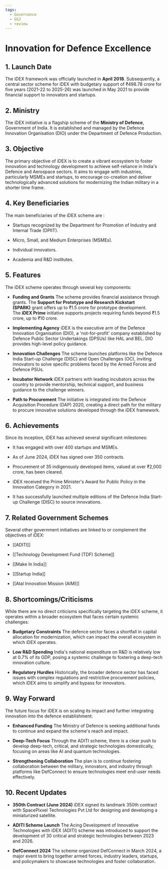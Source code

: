 ```yaml
---
tags:
  - Governance
  - GS2
  - review
---
```

# Innovation for Defence Excellence

## 1. Launch Date

The iDEX framework was officially launched in **April 2018**. Subsequently, a central sector scheme for iDEX with budgetary support of ₹498.78 crore for five years (2021-22 to 2025-26) was launched in May 2021 to provide financial support to innovators and startups.

## 2. Ministry

The iDEX initiative is a flagship scheme of the **Ministry of Defence**, Government of India. It is established and managed by the Defence Innovation Organisation (DIO) under the Department of Defence Production.

## 3. Objective

The primary objective of iDEX is to create a vibrant ecosystem to foster innovation and technology development to achieve self-reliance in India's Defence and Aerospace sectors. It aims to engage with industries, particularly MSMEs and startups, to encourage co-creation and deliver technologically advanced solutions for modernizing the Indian military in a shorter time frame.

## 4. Key Beneficiaries

The main beneficiaries of the iDEX scheme are :

- Startups recognized by the Department for Promotion of Industry and Internal Trade (DPIIT).
    
- Micro, Small, and Medium Enterprises (MSMEs).
    
- Individual innovators.
    
- Academia and R&D institutes.
    

## 5. Features

The iDEX scheme operates through several key components:

- **Funding and Grants** The scheme provides financial assistance through grants. The **Support for Prototype and Research Kickstart (SPARK)** grant offers up to ₹1.5 crore for prototype development. The **iDEX Prime** initiative supports projects requiring funds beyond ₹1.5 crore, up to ₹10 crore.
    
- **Implementing Agency** iDEX is the executive arm of the Defence Innovation Organisation (DIO), a 'not-for-profit' company established by Defence Public Sector Undertakings (DPSUs) like HAL and BEL. DIO provides high-level policy guidance.
    
- **Innovation Challenges** The scheme launches platforms like the Defence India Start-up Challenge (DISC) and Open Challenges (OC), inviting innovators to solve specific problems faced by the Armed Forces and Defence PSUs.
    
- **Incubator Network** iDEX partners with leading incubators across the country to provide mentorship, technical support, and business guidance to the challenge winners.
    
- **Path to Procurement** The initiative is integrated into the Defence Acquisition Procedure (DAP) 2020, creating a direct path for the military to procure innovative solutions developed through the iDEX framework.
    

## 6. Achievements

Since its inception, iDEX has achieved several significant milestones:

- It has engaged with over 400 startups and MSMEs.
    
- As of June 2024, iDEX has signed over 350 contracts.
    
- Procurement of 35 indigenously developed items, valued at over ₹2,000 crore, has been cleared.
    
- iDEX received the Prime Minister's Award for Public Policy in the Innovation Category in 2021.
    
- It has successfully launched multiple editions of the Defence India Start-up Challenge (DISC) to source innovations.
    

## 7. Related Government Schemes

Several other government initiatives are linked to or complement the objectives of iDEX:

- [[ADITI]]
    
- [[Technology Development Fund (TDF) Scheme]]
    
- [[Make In India]]
    
- [[Startup India]]
    
- [[Atal Innovation Mission (AIM)]]
    

## 8. Shortcomings/Criticisms

While there are no direct criticisms specifically targeting the iDEX scheme, it operates within a broader ecosystem that faces certain systemic challenges:

- **Budgetary Constraints** The defence sector faces a shortfall in capital allocation for modernization, which can impact the overall ecosystem in which iDEX operates.
    
- **Low R&D Spending** India's national expenditure on R&D is relatively low at 0.7% of its GDP, posing a systemic challenge to fostering a deep-tech innovation culture.
    
- **Regulatory Hurdles** Historically, the broader defence sector has faced issues with complex regulations and restrictive procurement policies, which iDEX aims to simplify and bypass for innovators.
    

## 9. Way Forward

The future focus for iDEX is on scaling its impact and further integrating innovation into the defence establishment:

- **Enhanced Funding** The Ministry of Defence is seeking additional funds to continue and expand the scheme's reach and impact.
    
- **Deep-Tech Focus** Through the ADITI scheme, there is a clear push to develop deep-tech, critical, and strategic technologies domestically, focusing on areas like AI and quantum technologies.
    
- **Strengthening Collaboration** The plan is to continue fostering collaboration between the military, innovators, and industry through platforms like DefConnect to ensure technologies meet end-user needs effectively.
    

## 10. Recent Updates

- **350th Contract (June 2024)** iDEX signed its landmark 350th contract with SpacePixxel Technologies Pvt Ltd for designing and developing a miniaturized satellite.
    
- **ADITI Scheme Launch** The Acing Development of Innovative Technologies with iDEX (ADITI) scheme was introduced to support the development of 30 critical and strategic technologies between 2023 and 2026.
    
- **DefConnect 2024** The scheme organized DefConnect in March 2024, a major event to bring together armed forces, industry leaders, startups, and policymakers to showcase technologies and foster collaboration.